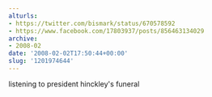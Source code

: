 ```yaml
---
alturls:
- https://twitter.com/bismark/status/670578592
- https://www.facebook.com/17803937/posts/856463134029
archive:
- 2008-02
date: '2008-02-02T17:50:44+00:00'
slug: '1201974644'
---
```


listening to president hinckley's funeral

